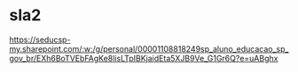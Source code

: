 # sla2

https://seducsp-my.sharepoint.com/:w:/g/personal/00001108818249sp_aluno_educacao_sp_gov_br/EXh6BoTVEbFAgKe8lisLTpIBKjaidEta5XJB9Ve_G1Gr6Q?e=uABghx
